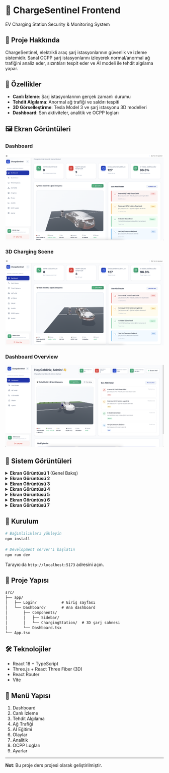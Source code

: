 # 🔋 ChargeSentinel Frontend

EV Charging Station Security & Monitoring System

## 📖 Proje Hakkında

ChargeSentinel, elektrikli araç şarj istasyonlarının güvenlik ve izleme sistemidir. Sanal OCPP şarj istasyonlarını izleyerek normal/anormal ağ trafiğini analiz eder, sızıntıları tespit eder ve AI modeli ile tehdit algılama yapar.

## 🎨 Özellikler

- **Canlı İzleme**: Şarj istasyonlarının gerçek zamanlı durumu
- **Tehdit Algılama**: Anormal ağ trafiği ve saldırı tespiti
- **3D Görselleştirme**: Tesla Model 3 ve şarj istasyonu 3D modelleri
- **Dashboard**: Son aktiviteler, analitik ve OCPP logları

## 🖼️ Ekran Görüntüleri

### Dashboard
![Dashboard](./media/image.png)

### 3D Charging Scene
![3D Scene](./media/image%20copy.png)

### Dashboard Overview
![Dashboard Overview](./media/image%20copy%202.png)

## 📸 Sistem Görüntüleri

<details>
<summary><b>Ekran Görüntüsü 1</b> (Genel Bakış)</summary>

![Sistem Görüntüsü 1](./media/Ekran%20Resmi%202025-11-01%2013.17.11.png)
</details>

<details>
<summary><b>Ekran Görüntüsü 2</b></summary>

![Sistem Görüntüsü 2](./media/Ekran%20Resmi%202025-11-01%2013.17.23.png)
</details>

<details>
<summary><b>Ekran Görüntüsü 3</b></summary>

![Sistem Görüntüsü 3](./media/Ekran%20Resmi%202025-11-01%2013.17.37.png)
</details>

<details>
<summary><b>Ekran Görüntüsü 4</b></summary>

![Sistem Görüntüsü 4](./media/Ekran%20Resmi%202025-11-01%2013.17.57.png)
</details>

<details>
<summary><b>Ekran Görüntüsü 5</b></summary>

![Sistem Görüntüsü 5](./media/Ekran%20Resmi%202025-11-01%2013.18.26.png)
</details>

<details>
<summary><b>Ekran Görüntüsü 6</b></summary>

![Sistem Görüntüsü 6](./media/Ekran%20Resmi%202025-11-01%2013.18.35.png)
</details>

<details>
<summary><b>Ekran Görüntüsü 7</b></summary>

![Sistem Görüntüsü 7](./media/Ekran%20Resmi%202025-11-01%2013.18.59.png)
</details>

## 🚀 Kurulum

```bash
# Bağımlılıkları yükleyin
npm install

# Development server'ı başlatın
npm run dev
```

Tarayıcıda `http://localhost:5173` adresini açın.

## 📁 Proje Yapısı

```
src/
├── app/
│   ├── Login/           # Giriş sayfası
│   └── Dashboard/       # Ana dashboard
│       ├── Components/
│       │   ├── Sidebar/
│       │   └── ChargingStation/  # 3D şarj sahnesi
│       └── Dashboard.tsx
└── App.tsx
```

## 🛠️ Teknolojiler

- React 18 + TypeScript
- Three.js + React Three Fiber (3D)
- React Router
- Vite

## 📝 Menü Yapısı

1. Dashboard
2. Canlı İzleme
3. Tehdit Algılama
4. Ağ Trafiği
5. AI Eğitimi
6. Olaylar
7. Analitik
8. OCPP Logları
9. Ayarlar

---

**Not**: Bu proje ders projesi olarak geliştirilmiştir.
